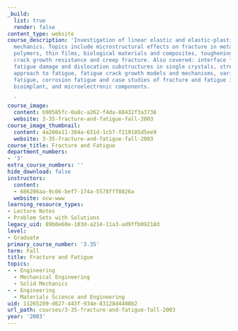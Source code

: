 ```yaml
---
_build:
  list: true
  render: false
content_type: website
course_description: 'Investigation of linear elastic and elastic-plastic fracture
  mechanics. Topics include microstructural effects on fracture in metals, ceramics,
  polymers, thin films, biological materials and composites, toughening mechanisms,
  crack growth resistance and creep fracture. Also covered: interface fracture mechanics,
  fatigue damage and dislocation substructures in single crystals, stress- and strain-life
  approach to fatigue, fatigue crack growth models and mechanisms, variable amplitude
  fatigue, corrosion fatigue and case studies of fracture and fatigue in structural,
  bioimplant, and microelectronic components.

  '
course_image:
  content: b90585fc-0a8c-a262-f4da-88432f3a3738
  website: 3-35-fracture-and-fatigue-fall-2003
course_image_thumbnail:
  content: 4a200a11-384a-651d-1c57-f219185d5ee9
  website: 3-35-fracture-and-fatigue-fall-2003
course_title: Fracture and Fatigue
department_numbers:
- '3'
extra_course_numbers: ''
hide_download: false
instructors:
  content:
  - 686206aa-9c66-bef7-174a-5578fff8826a
  website: ocw-www
learning_resource_types:
- Lecture Notes
- Problem Sets with Solutions
legacy_uid: 89b0e60e-103d-a214-11a3-ad9ffb09218d
level:
- Graduate
primary_course_number: '3.35'
term: Fall
title: Fracture and Fatigue
topics:
- - Engineering
  - Mechanical Engineering
  - Solid Mechanics
- - Engineering
  - Materials Science and Engineering
uid: 11265209-d627-443f-934e-83128d4408b2
url_path: courses/3-35-fracture-and-fatigue-fall-2003
year: '2003'
---
```

